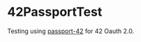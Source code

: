# 42PassportTest

Testing using [passport-42](https://github.com/pandark/passport-42) for 42 Oauth 2.0.
